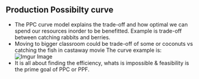 ## Production Possibilty curve

* The PPC curve model explains the trade-off and how optimal we can spend our resources inorder to be benefitted. Example is trade-off between catching rabbits and berries.
* Moving to bigger classroom could be trade-off of some or coconuts vs catching the fish in castaway movie The curve example is:![Imgur Image](https://i.imgur.com/2QnyqHQ.png) 
* It is all about finding the efficiency, whats is impossible & feasibility is the prime goal of PPC or PPF.



